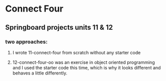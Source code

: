 # Connect Four

## Springboard projects units 11 & 12

### two approaches:

1. I wrote 11-connect-four from scratch without any starter code

2. 12-connect-four-oo was an exercise in object oriented programming and I used the starter code this time, which is why it looks different and behaves a little differently.

